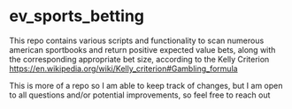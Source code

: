 # ev_sports_betting
This repo contains various scripts and functionality to scan numerous american sportbooks and return positive expected value bets, along with the corresponding appropriate bet size, according to the Kelly Criterion https://en.wikipedia.org/wiki/Kelly_criterion#Gambling_formula

This is more of a repo so I am able to keep track of changes, but I am open to all questions and/or potential improvements, so feel free to reach out

